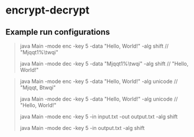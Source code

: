 # encrypt-decrypt

## Example run configurations

> java Main -mode enc -key 5 -data "Hello, World!" -alg shift // "Mjqqt1%\twqi"
>
> java Main -mode dec -key 5 -data "Mjqqt1%\twqi" -alg shift // "Hello, World!"

> java Main -mode enc -key 5 -data "Hello, World!" -alg unicode // "Mjqqt, Btwqi"
> 
> java Main -mode dec -key 5 -data "Hello, World!" -alg unicode // "Hello, World!"
> 
>java Main -mode enc -key 5 -in input.txt -out output.txt -alg shift
> 
>java Main -mode dec -key 5 -in output.txt -alg shift
